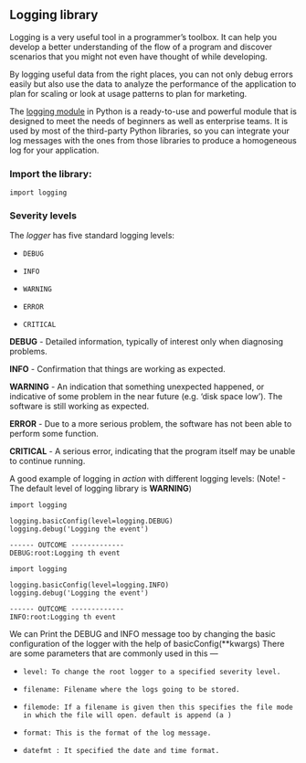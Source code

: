 ## Logging library

Logging is a very useful tool in a programmer’s toolbox. It can help you develop a better understanding of the flow of a program and discover scenarios that you might not even have thought of while developing.

By logging useful data from the right places, you can not only debug errors easily but also use the data to analyze the performance of the application to plan for scaling or look at usage patterns to plan for marketing.

The [logging module](https://docs.python.org/3/library/logging.html) in Python is a ready-to-use and powerful module that is designed to meet the needs of beginners as well as enterprise teams. It is used by most of the third-party Python libraries, so you can integrate your log messages with the ones from those libraries to produce a homogeneous log for your application.

### Import the library:
`import logging`

### Severity levels
The _logger_ has five standard logging levels:

*     DEBUG
*     INFO
*     WARNING
*     ERROR
*     CRITICAL

**DEBUG** -  Detailed information, typically of interest only when diagnosing problems.

**INFO** -  Confirmation that things are working as expected.

**WARNING** -  An indication that something unexpected happened, or indicative of some problem in the near future (e.g. ‘disk space low’). The software is still working as expected.

**ERROR** -  Due to a more serious problem, the software has not been able to perform some function.

**CRITICAL** -  A serious error, indicating that the program itself may be unable to continue running.
 
A good example of logging in _action_ with different logging levels: (Note! - The default level of logging library is **WARNING**)

```
import logging

logging.basicConfig(level=logging.DEBUG)
logging.debug('Logging the event')

------ OUTCOME -------------
DEBUG:root:Logging th event

```

```
import logging

logging.basicConfig(level=logging.INFO)
logging.debug('Logging the event')

------ OUTCOME -------------
INFO:root:Logging th event

```
We can Print the DEBUG and INFO message too by changing the basic configuration of the logger with the help of basicConfig(**kwargs)
There are some parameters that are commonly used in this —

*     level: To change the root logger to a specified severity level.
*     filename: Filename where the logs going to be stored.
*     filemode: If a filename is given then this specifies the file mode in which the file will open. default is append (a )
*     format: This is the format of the log message.
*     datefmt : It specified the date and time format.
